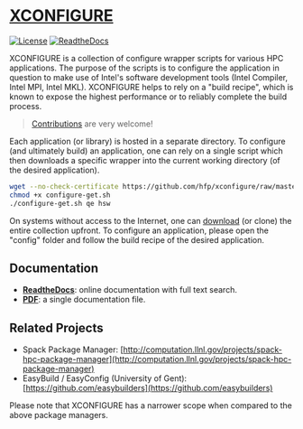 # [XCONFIGURE](https://github.com/hfp/xconfigure/raw/master/xconfigure.pdf)

[![License](https://img.shields.io/badge/license-BSD3-blue.svg)](LICENSE.md) [![ReadtheDocs](http://readthedocs.org/projects/xconfigure/badge/?version=latest "Read the Docs")](http://xconfigure.readthedocs.io/)

XCONFIGURE is a collection of configure wrapper scripts for various HPC applications. The purpose of the scripts is to configure the application in question to make use of Intel's software development tools (Intel Compiler, Intel MPI, Intel MKL). XCONFIGURE helps to rely on a "build recipe", which is known to expose the highest performance or to reliably complete the build process.

> [Contributions](CONTRIBUTING.md#contributing) are very welcome!

Each application (or library) is hosted in a separate directory. To configure (and ultimately build) an application, one can rely on a single script which then downloads a specific wrapper into the current working directory (of the desired application).

```bash
wget --no-check-certificate https://github.com/hfp/xconfigure/raw/master/configure-get.sh
chmod +x configure-get.sh
./configure-get.sh qe hsw
```

On systems without access to the Internet, one can [download](https://github.com/hfp/xconfigure/archive/master.zip) (or clone) the entire collection upfront. To configure an application, please open the "config" folder and follow the build recipe of the desired application.

## Documentation

* [**ReadtheDocs**](http://xconfigure.readthedocs.io/): online documentation with full text search.
* [**PDF**](https://github.com/hfp/xconfigure/raw/master/xconfigure.pdf): a single documentation file.

## Related Projects

* Spack Package Manager: [http://computation.llnl.gov/projects/spack-hpc-package-manager](http://computation.llnl.gov/projects/spack-hpc-package-manager)
* EasyBuild / EasyConfig (University of Gent): [https://github.com/easybuilders](https://github.com/easybuilders)

Please note that XCONFIGURE has a narrower scope when compared to the above package managers.

